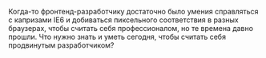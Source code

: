Когда-то фронтенд-разработчику достаточно было умения справляться с капризами
IE6 и добиваться пиксельного соответствия в разных браузерах, чтобы считать себя 
профессионалом, но те времена давно прошли. Что нужно знать и уметь сегодня, чтобы
считать себя продвинутым разработчиком? 
